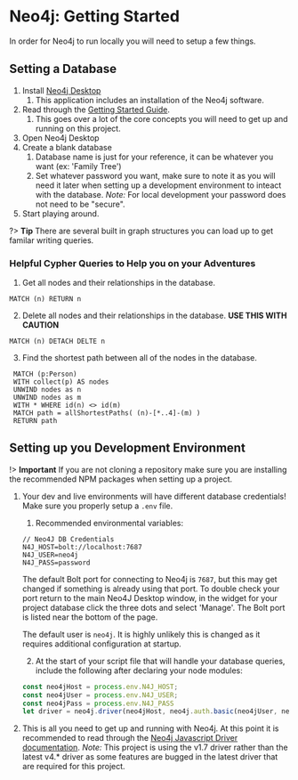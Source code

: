 # Neo4j: Getting Started

In order for Neo4j to run locally you will need to setup a few things.

## Setting a Database

1. Install [Neo4j Desktop](https://neo4j.com/download/)
   1. This application includes an installation of the Neo4j software.
2. Read through the [Getting Started Guide](https://neo4j.com/docs/getting-started/current/).
   1. This goes over a lot of the core concepts you will need to get up and running on this project.
3. Open Neo4j Desktop
4. Create a blank database
   1. Database name is just for your reference, it can be whatever you want (ex: 'Family Tree')
   2. Set whatever password you want, make sure to note it as you will need it later when setting up a development environment to inteact with the database. *Note:* For local development your password does not need to be "secure".
5. Start playing around.

?> **Tip** There are several built in graph structures you can load up to get familar writing queries.

### Helpful Cypher Queries to Help you on your Adventures

1. Get all nodes and their relationships in the database.

  ```cypher
  MATCH (n) RETURN n
  ```

2. Delete all nodes and their relationships in the database. **USE THIS WITH CAUTION**

  ```cypher
  MATCH (n) DETACH DELTE n
  ```

3. Find the shortest path between all of the nodes in the database.

  ```cypher
   MATCH (p:Person)
   WITH collect(p) AS nodes
   UNWIND nodes as n
   UNWIND nodes as m
   WITH * WHERE id(n) <> id(m)
   MATCH path = allShortestPaths( (n)-[*..4]-(m) )
   RETURN path
   ```

## Setting up you Development Environment

!> **Important** If you are not cloning a repository make sure you are installing the recommended NPM packages when setting up a project.

1. Your dev and live environments will have different database credentials! Make sure you properly setup a `.env` file.
   1. Recommended environmental variables:

    ```env
    // Neo4J DB Credentials
    N4J_HOST=bolt://localhost:7687
    N4J_USER=neo4j
    N4J_PASS=password
    ```

    The default Bolt port for connecting to Neo4j is `7687`, but this may get changed if something is already using that port. To double check your port return to the main Neo4J Desktop window, in the widget for your project database click the three dots and select 'Manage'. The Bolt port is listed near the bottom of the page.

    The default user is `neo4j`. It is highly unlikely this is changed as it requires additional configuration at startup.

   2. At the start of your script file that will handle your database queries, include the following after declaring your node modules:

    ```javascript
    const neo4jHost = process.env.N4J_HOST;
    const neo4jUser = process.env.N4J_USER;
    const neo4jPass = process.env.N4J_PASS
    let driver = neo4j.driver(neo4jHost, neo4j.auth.basic(neo4jUser, neo4jPass));
    ```

2. This is all you need to get up and running with Neo4j. At this point it is recommended to read through the [Neo4j Javascript Driver documentation](https://neo4j.com/docs/driver-manual/1.7/). *Note:* This project is using the v1.7 driver rather than the latest v4.* driver as some features are bugged in the latest driver that are required for this project.
